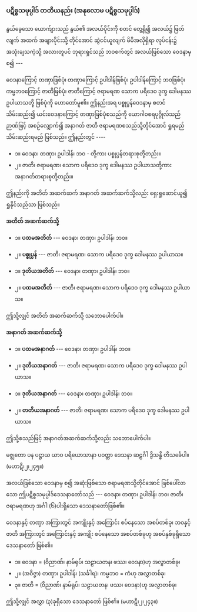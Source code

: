 ### ပဋိစ္စသမုပ္ပါဒ် တတိယနည်း (အနုလောမ ပဋိစ္စသမုပ္ပါဒ်)

နွယ်ခွေသော ယောက်ျားသည် နွယ်၏ အလယ်ပိုင်းကို စတင် တွေ့ရှိ၍ အလယ်၌ ဖြတ်လျက် အထက် အဖျားပိုင်းသို့ တိုင်အောင် ဆွဲငင်ယူလျက် မိမိအလိုရှိရာ လုပ်ငန်း၌ အသုံးချသကဲ့သို့ အလားတူပင် ဘုရားရှင်သည် ဘဝစက်တွင် အလယ်ဖြစ်သော ဝေဒနာမှ စ၍ ---

ဝေဒနာကြောင့် တဏှာဖြစ်ပုံ၊ တဏှာကြောင့် ဥပါဒါန်ဖြစ်ပုံ၊ ဥပါဒါန်ကြောင့် ဘဝဖြစ်ပုံ၊ ကမ္မဘဝကြောင့် ဇာတိဖြစ်ပုံ၊ ဇာတိကြောင့် ဇရာမရဏ သောက ပရိဒေဝ ဒုက္ခ ဒေါမနဿ ဥပါယာသတို့ ဖြစ်ပုံကို ဟောတော်မူ၏။ 
ဤနည်းအရ ပစ္စုပ္ပန်ဝေဒနာမှ စတင်သိမ်းဆည်း၍ ယင်းဝေဒနာကြောင့် တဏှာဖြစ်ပုံစသည်ကို ယောဂါဝစရပုဂ္ဂိုလ်သည် ဉာဏ်ဖြင့် အစဉ်လျှောက်၍ အနာဂတ် ဇာတိ ဇရာမရဏစသည်သို့တိုင်အောင် ရှုရမည် သိမ်းဆည်းရမည် ဖြစ်သည်။ 
ဤနည်းတွင် ----

- ၁။ ဝေဒနာ၊ တဏှာ၊ ဥပါဒါန်၊ ဘဝ - တို့ကား ပစ္စုပ္ပန်တရားစုတို့တည်း။
- ၂။ ဇာတိ၊ ဇရာမရဏ၊ သောက ပရိဒေဝ ဒုက္ခ ဒေါမနဿ ဥပါယာသတို့ကား အနာဂတ်တရားစုတို့တည်း။

ဤနည်းကို အတိတ် အဆက်ဆက် အနာဂတ် အဆက်ဆက်သို့လည်း ရှေးရှုဆောင်ယူ၍ ရှုနိုင်သည်သာ ဖြစ်သည်။

**အတိတ် အဆက်ဆက်သို့**

- ၁။ **ပထမအတိတ်** --- ဝေဒနာ၊ တဏှာ၊ ဥပါဒါန်၊ ဘဝ။
- ၂။ **ပစ္စုပ္ပန်** --- ဇာတိ၊ ဇရာမရဏ၊ သောက ပရိဒေဝ ဒုက္ခ ဒေါမနဿ ဥပါယာသ။

- ၁။ **ဒုတိယအတိတ်** --- ဝေဒနာ၊ တဏှာ၊ ဥပါဒါန်၊ ဘဝ။
- ၂။ **ပထမအတိတ်** --- ဇာတိ၊ ဇရာမရဏ၊ သောက ပရိဒေဝ ဒုက္ခ ဒေါမနဿ ဥပါယာသ။

ဤသို့လျှင် အတိတ် အဆက်ဆက်သို့ သဘောပေါက်ပါ။

**အနာဂတ် အဆက်ဆက်သို့**

- ၁။ **ပထမအနာဂတ်** --- ဝေဒနာ၊ တဏှာ၊ ဥပါဒါန်၊ ဘဝ။
- ၂။ **ဒုတိယအနာဂတ်** --- ဇာတိ၊ ဇရာမရဏ၊ သောက ပရိဒေဝ ဒုက္ခ ဒေါမနဿ ဥပါယာသ။

- ၁။ **ဒုတိယအနာဂတ်** --- ဝေဒနာ၊ တဏှာ၊ ဥပါဒါန်၊ ဘဝ။
- ၂။ **တတိယအနာဂတ်** --- ဇာတိ၊ ဇရာမရဏ၊ သောက ပရိဒေဝ ဒုက္ခ ဒေါမနဿ ဥပါယာသ။

ဤသို့စသည်ဖြင့် အနာဂတ်အဆက်ဆက်သို့လည်း သဘောပေါက်ပါ။

မဇ္ဈတော ပန ပဋ္ဌာယ ယာဝ ပရိယောသာနာ ပဝတ္တာ ဒေသနာ ဆဠင်္ဂါ ဒွိသန္ဓိ တိသင်္ခေပါ။
(မဟာဋီ၊၂၊၂၄၅။)

အလယ်ဖြစ်သော ဝေဒနာမှ စ၍ အဆုံးဖြစ်သော ဇရာမရဏသို့တိုင်အောင် ဖြစ်ပေါ်လာသော ဤပဋိစ္စသမုပ္ပါဒ်ဒေသနာတော်သည် --- ဝေဒနာ၊ တဏှာ၊ ဥပါဒါန်၊ ဘဝ၊ ဇာတိ၊ ဇရာမရဏဟု အင်္ဂါ (၆)ပါးရှိသော ဒေသနာတော်ဖြစ်၏။

ဝေဒနာနှင့် တဏှာ အကြားတွင် အကျိုးနှင့် အကြောင်း စပ်နေသော အစပ်တစ်ခု၊ ဘဝနှင့် ဇာတိ အကြားတွင် အကြောင်းနှင့် အကျိုး စပ်နေသော အစပ်တစ်ခုဟု အစပ်နှစ်ခုရှိသော ဒေသနာတော် ဖြစ်၏။

- ၁။ ဝေဒနာ = (ဝိညာဏ်၊ နာမ်ရုပ်၊ သဠာယတန၊ ဖဿ၊ ဝေဒနာ)ဟု အလွှာတစ်ခု၊
- ၂။ (အဝိဇ္ဇာ) တဏှာ၊ ဥပါဒါန်၊ (သင်္ခါရ)၊ ကမ္မဘဝ = ကံဟု အလွှာတစ်ခု၊
- ၃။ ဇာတိ = (ဝိညာဏ်၊ နာမ်ရုပ်၊ သဠာယတန၊ ဖဿ၊ ဝေဒနာ)ဟု အလွှာတစ်ခု၊

ဤသို့လျှင် အလွှာ (၃)ခုရှိသော ဒေသနာတော် ဖြစ်၏။ (မဟာဋီ၊၂၊၂၄၃။)